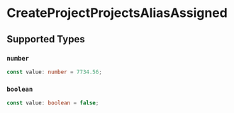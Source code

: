 # CreateProjectProjectsAliasAssigned


## Supported Types

### `number`

```typescript
const value: number = 7734.56;
```

### `boolean`

```typescript
const value: boolean = false;
```

